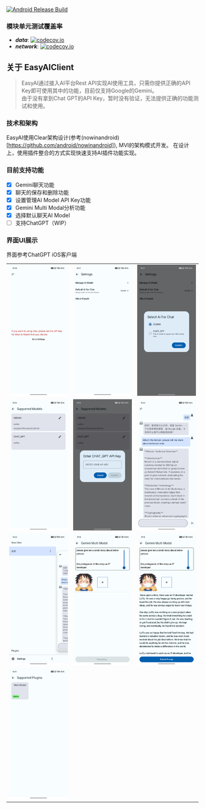[![Android Release Build](https://github.com/BreakZero/EasyAIClient/actions/workflows/android-build-release.yml/badge.svg)](https://github.com/BreakZero/EasyAIClient/actions/workflows/android-build-release.yml)

### 模块单元测试覆盖率
- **_data_**: [![codecov.io](https://codecov.io/github/BreakZero/EasyAIClient/graph/badge.svg?flag=data)](https://codecov.io/github/BreakZero/EasyAIClient/graph/badge.svg?flag=data)
- **_network_**: [![codecov.io](https://codecov.io/github/BreakZero/EasyAIClient/graph/badge.svg?flag=network)](https://codecov.io/github/BreakZero/EasyAIClient/graph/badge.svg?flag=network)


## 关于 EasyAIClient

> EasyAI通过接入AI平台Rest API实现AI使用工具，只需你提供正确的API Key即可使用其中的功能，目前仅支持Google的Gemini。<br/>
> 由于没有拿到Chat GPT的API Key，暂时没有验证，无法提供正确的功能测试和使用。

### 技术和架构
EasyAI使用Clear架构设计(参考(nowinandroid)[https://github.com/android/nowinandroid]), MVI的架构模式开发。
在设计上，使用插件整合的方式实现快速支持AI插件功能实现。

### 目前支持功能

- [x] Gemini聊天功能
- [x] 聊天的保存和删除功能 
- [x] 设置管理AI Model API Key功能
- [x] Gemini Multi Modal分析功能
- [x] 选择默认聊天AI Model
- [ ] 支持ChatGPT（WIP）

### 界面UI展示
界面参考ChatGPT iOS客户端

|                                                                             |                                                                             |                                                                             |
|-----------------------------------------------------------------------------|-----------------------------------------------------------------------------|-----------------------------------------------------------------------------|
| ![Screenshot_20240426_100053.png](screens%2FScreenshot_20240426_100053.png) | ![Screenshot_20240426_100131.png](screens%2FScreenshot_20240426_100131.png) | ![Screenshot_20240426_100150.png](screens%2FScreenshot_20240426_100150.png) |
| ![Screenshot_20240426_100234.png](screens%2FScreenshot_20240426_100234.png) | ![Screenshot_20240426_100248.png](screens%2FScreenshot_20240426_100248.png) | ![Screenshot_20240426_100431.png](screens%2FScreenshot_20240426_100431.png) |
| ![Screenshot_20240426_100443.png](screens%2FScreenshot_20240426_100443.png) | ![Screenshot_20240426_101035.png](screens%2FScreenshot_20240426_101035.png) | ![Screenshot_20240426_101049.png](screens%2FScreenshot_20240426_101049.png) |
| ![Screenshot_20240426_161356.png](screens%2FScreenshot_20240426_161356.png) |                                                                             |                                                                             |